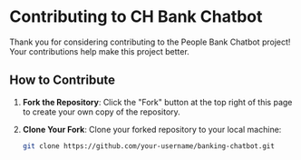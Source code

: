 # Contributing to CH Bank Chatbot

Thank you for considering contributing to the People Bank Chatbot project! Your contributions help make this project better.

## How to Contribute

1. **Fork the Repository**: Click the "Fork" button at the top right of this page to create your own copy of the repository.

2. **Clone Your Fork**: Clone your forked repository to your local machine:
   ```bash
   git clone https://github.com/your-username/banking-chatbot.git
